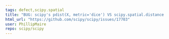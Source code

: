 ```yaml
---
tags: defect,scipy.spatial
title: "BUG: scipy's pdist(X, metric='dice') VS scipy.spatial.distance.dice() produce different results"
html_url: "https://github.com/scipy/scipy/issues/17703"
user: PhillipMaire
repo: scipy/scipy
---
```


